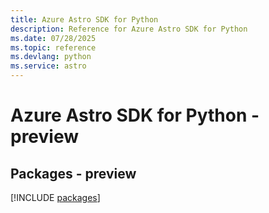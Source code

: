 ```yaml
---
title: Azure Astro SDK for Python
description: Reference for Azure Astro SDK for Python
ms.date: 07/28/2025
ms.topic: reference
ms.devlang: python
ms.service: astro
---
```

# Azure Astro SDK for Python - preview
## Packages - preview
[!INCLUDE [packages](astro-index.md)]